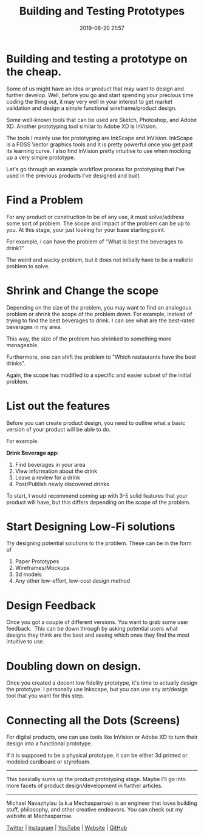 ﻿---
layout: "post"
title: "Building and Testing Prototypes"
date: "2019-06-20 21:57"
tags: Development Design
excerpt_separator:  <!--more-->
---

# Building and testing a prototype on the cheap.

Some of us might have an idea or product that may want to design and further develop. Well, before you go and start spending your precious time coding the thing out, it may very well in your interest to get market validation and design a simple functional wireframe/product design.

Some well-known tools that can be used are Sketch, Photoshop, and Adobe XD. Another prototyping tool similar to Adobe XD is InVision. 

The tools I mainly use for prototyping are InkScape and InVision. InkScape is a FOSS Vector graphics tools and it is pretty powerful once you get past its learning curve. I also find InVision pretty intuitive to use when mocking up a very simple prototype.

Let's go through an example workflow process for prototyping that I've used in the previous products I've designed and built.

# Find a Problem

For any product or construction to be of any use, it must solve/address some sort of problem. The scope and impact of the problem can be up to you. At this stage, your just looking for your base starting point. 

For example, I can have the problem of "What is best the beverages to drink?"

The weird and wacky problem, but it does not initially have to be a realistic problem to solve.

# Shrink and Change the scope

Depending on the size of the problem, you may want to find an analogous problem or shrink the scope of the problem down. For example, instead of trying to find the best beverages to drink. I can see what are the best-rated beverages in my area. 

This way, the size of the problem has shrinked to something more manageable.

Furthermore, one can shift the problem to "Which restaurants have the best drinks". 

Again, the scope has modified to a specific and easier subset of the initial problem. 

# List out the features

Before you can create product design, you need to outline what a basic version of your product will be able to do. 

For example.

**Drink Beverage app:**

1. Find beverages in your area
2. View information about the drink
3. Leave a review for a drink
4. Post/Publish newly discovered drinks

To start, I would recommend coming up with 3-5 solid features that your product will have, but this differs depending on the scope of the problem. 

# Start Designing Low-Fi solutions 

Try designing potential solutions to the problem. These can be in the form of 

1. Paper Prototypes
2. Wireframes/Mockups
3. 3d models
4. Any other low-effort, low-cost design method

# Design Feedback

Once you got a couple of different versions. You want to grab some user feedback.  This can be down through by asking potential users what designs they think are the best and seeing which ones they find the most intuitive to use.

# Doubling down on design.

Once you created a decent low fidelity prototype, it's time to actually design the prototype. I personally use Inkscape, but you can use any art/design tool that you want for this step. 

# Connecting all the Dots (Screens)

For digital products, one can use tools like InVision or Adobe XD to turn their design into a functional prototype. 

If it is supposed to be a physical prototype, it can be either 3d printed or modeled cardboard or styrofoam.

---

This basically sums up the product prototyping stage. Maybe I'll go into more facets of product design/development in further articles.

---

Michael Navazhylau (a.k.a Mechasparrow) is an engineer that loves building stuff, philosophy, and other creative endeavors. You can check out my website at Mechasparrow.

[Twitter](https://twitter.com/mechasparrow) | [Instagram](https://www.instagram.com/mechasparrow/) | [YouTube](https://www.youtube.com/channel/UChhfBPfgwfu69N4o-MWZK9A) | [Website](https://mechasparrow.github.io/) | [GitHub](https://github.com/Mechasparrow)

